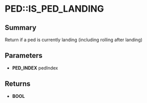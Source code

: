 # PED::IS_PED_LANDING

## Summary
Return if a ped is currently landing (including rolling after landing)

## Parameters
* **PED_INDEX** pedIndex

## Returns
* **BOOL**